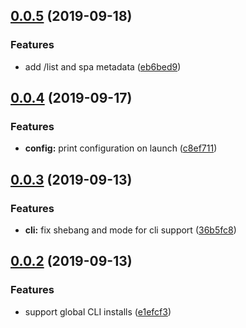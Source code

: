 ## [0.0.5](https://github.com/redhataccess/spandx-deployment-service/compare/v0.0.4...v0.0.5) (2019-09-18)


### Features

* add /list and spa metadata ([eb6bed9](https://github.com/redhataccess/spandx-deployment-service/commit/eb6bed9))



## [0.0.4](https://github.com/redhataccess/spandx-deployment-service/compare/v0.0.3...v0.0.4) (2019-09-17)


### Features

* **config:** print configuration on launch ([c8ef711](https://github.com/redhataccess/spandx-deployment-service/commit/c8ef711))



## [0.0.3](https://github.com/redhataccess/spandx-deployment-service/compare/v0.0.2...v0.0.3) (2019-09-13)


### Features

* **cli:** fix shebang and mode for cli support ([36b5fc8](https://github.com/redhataccess/spandx-deployment-service/commit/36b5fc8))



## [0.0.2](https://github.com/redhataccess/spandx-deployment-service/compare/v0.0.1...v0.0.2) (2019-09-13)


### Features

* support global CLI installs ([e1efcf3](https://github.com/redhataccess/spandx-deployment-service/commit/e1efcf3))



